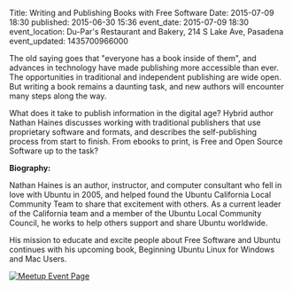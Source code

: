 Title: Writing and Publishing Books with Free Software
Date: 2015-07-09 18:30
published: 2015-06-30 15:36
event_date: 2015-07-09 18:30
event_location: Du-Par's Restaurant and Bakery, 214 S Lake Ave, Pasadena
event_updated: 1435700966000

The old saying goes that "everyone has a book inside of them", and advances in
technology have made publishing more accessible than ever. The opportunities
in traditional and independent publishing are wide open.  But writing a book
remains a daunting task, and new authors will encounter many steps along the
way.

What does it take to publish information in the digital age?  Hybrid author
Nathan Haines discusses working with traditional publishers that use
proprietary software and formats, and describes the self-publishing process
from start to finish.  From ebooks to print, is Free and Open Source Software
up to the task?

**Biography:**  

Nathan Haines is an author, instructor, and computer consultant who fell in
love with Ubuntu in 2005, and helped found the Ubuntu California Local
Community Team to share that excitement with others. As a current leader of
the California team and a member of the Ubuntu Local Community Council, he
works to help others support and share Ubuntu worldwide.

His mission to educate and excite people about Free Software and Ubuntu
continues with his upcoming book, Beginning Ubuntu Linux for Windows and Mac
Users.

[ ![Meetup Event Page]({filename}/images/meetup_logo_45.png) ](https://www.meetup.com/SGVTech/events/223371319/)
